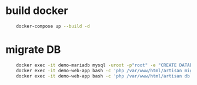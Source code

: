 # build docker
```bash
    docker-compose up --build -d
```
# migrate DB
```bash
    docker exec -it demo-mariadb mysql -uroot -p"root" -e "CREATE DATABASE demo_docker;"
    docker exec -it demo-web-app bash -c 'php /var/www/html/artisan migrate'
    docker exec -it demo-web-app bash -c 'php /var/www/html/artisan db:seed'
```
